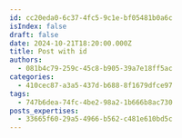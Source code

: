 ```yaml
---
id: cc20eda0-6c37-4fc5-9c1e-bf05481b0a6c
isIndex: false
draft: false
date: 2024-10-21T18:20:00.000Z
title: Post with id
authors:
  - 081b4c79-259c-45c8-b905-39a7e18ff5ac
categories:
  - 410cec87-a3a5-437d-b688-8f1679dfce97
tags:
  - 747b6dea-74fc-4be2-98a2-1b666b8ac730
posts_expertises:
  - 33665f60-29a5-4966-b562-c481e610bd5c
---
```

